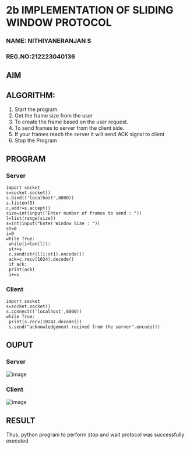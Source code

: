 # 2b IMPLEMENTATION OF SLIDING WINDOW PROTOCOL
### NAME: NITHIYANERANJAN S
### REG.NO:212223040136
## AIM
## ALGORITHM:
1. Start the program.
2. Get the frame size from the user
3. To create the frame based on the user request.
4. To send frames to server from the client side.
5. If your frames reach the server it will send ACK signal to client
6. Stop the Program
## PROGRAM
### Server
```
import socket
s=socket.socket()
s.bind(('localhost',8000))
s.listen(5)
c,addr=s.accept()
size=int(input("Enter number of frames to send : "))
l=list(range(size))
s=int(input("Enter Window Size : "))
st=0
i=0
while True:
 while(i<len(l)):
 st+=s
 c.send(str(l[i:st]).encode())
 ack=c.recv(1024).decode()
 if ack:
 print(ack)
 i+=s
```
### Client
```
import socket
s=socket.socket()
s.connect(('localhost',8000))
while True: 
 print(s.recv(1024).decode())
 s.send("acknowledgement recived from the server".encode())
```
## OUPUT
### Server
![image](https://github.com/NITHIYANERANJAN/2b_SLIDING_WINDOW_PROTOCOL/assets/144979351/97969bc7-23b2-4b0b-9adb-c1a783eea341)

### Client
![image](https://github.com/NITHIYANERANJAN/2b_SLIDING_WINDOW_PROTOCOL/assets/144979351/70a7bc44-ddd9-4524-88fd-b38db829cd37)


## RESULT
Thus, python program to perform stop and wait protocol was successfully executed
